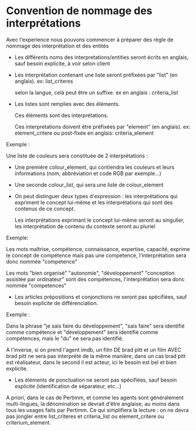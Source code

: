 # Convention de nommage des interprétations

Avec l'experience nous pouvons commencer à préparer des règle de nommage des interprétation et des entités

* Les différents noms des interpretations/entities seront écrits en anglais, sauf besoin explicite, à voir selon client

* Les interprétation contenant une liste seront préfixées par "list" (en anglais). ex: list\_criteres

    selon la langue, celà peut être un suffixe. ex en anglais : criteria\_list

 * Les listes sont remplies avec des éléments.
    
    Ces éléments sont des interprétations.

    Ces interpretations doivent être préfixées par "element" (en anglais). ex: element\_critere ou post-fixée en anglais: criteria\_element

Exemple : 

Une liste de couleurs sera constituée de 2 interprétations : 

  * Une première colour\_element, qui contiendra les couleurs et leurs informations (nom, abbréviation et code RGB par exemple...)

  * Une seconde colour\_list, qui sera une liste de colour\_element

  * On peut distinguer deux types d'expression : les interprétations qui expriment le concept lui-même et les interprétations qui sont des contenus de ce concept.

    Les interprétations exprimant le concept lui-même seront au singulier, les interprétation de contenu du contexte seront au pluriel

Exemple: 

Les mots maîtrise, compétence, connaissance, expertise, capacité, exprime le concept de compétence mais pas une competence, l'interprétation sera donc nommée "competence"

Les mots "bien organisé" "autonomie", "développement" "conception assistée par ordinateur" sont des compétences, l'interprétation sera donc nommée "competences"

  * Les articles prépositions et conjonctions ne seront pas spécifiées, sauf besoin explicite de différenciation. 

Exemple : 

Dans la phrase "je sais faire du développement", "sais faire" sera identifié comme compétence et "développement" sera identifié comme compétences, mais le "du" ne sera pas identifié.

A l'inverse, si on prend l'agent imdb, un film DE brad pitt et un film AVEC brad pitt ne sera pas interprété de la même manière, dans un cas brad pitt est réalisateur, dans le second il est acteur, ici le besoin est bel et bien explicite.

  * Les éléments de ponctuation ne seront pas spécifiées, sauf besoin explicite (identification de séparateur, etc...)

A priori, dans le cas de Pertimm, et comme les agents sont généralement multi-lingues, la dénomination se devrait d'être anglaise, au moins dans tous les usages faits par Pertimm. Ce qui simplifiera la lecture : on ne devra pas jongler entre list_criteres et criteria_list ou element_critere ou criterium_element.
